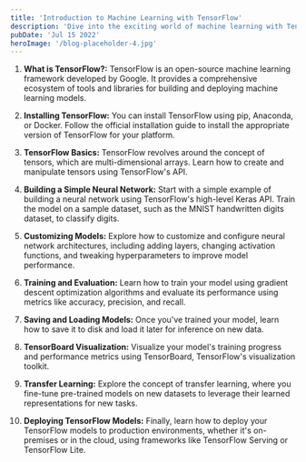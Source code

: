 ```yaml
---
title: 'Introduction to Machine Learning with TensorFlow'
description: 'Dive into the exciting world of machine learning with TensorFlow, one of the most popular deep learning frameworks. This blog post provides a beginner-friendly introduction to TensorFlow, covering its basic concepts and how to get started with building your first machine learning models.'
pubDate: 'Jul 15 2022'
heroImage: '/blog-placeholder-4.jpg'
---
```


1. **What is TensorFlow?:** TensorFlow is an open-source machine learning framework developed by Google. It provides a
   comprehensive ecosystem of tools and libraries for building and deploying machine learning models.

2. **Installing TensorFlow:** You can install TensorFlow using pip, Anaconda, or Docker. Follow the official
   installation guide to install the appropriate version of TensorFlow for your platform.

3. **TensorFlow Basics:** TensorFlow revolves around the concept of tensors, which are multi-dimensional arrays. Learn
   how to create and manipulate tensors using TensorFlow's API.

4. **Building a Simple Neural Network:** Start with a simple example of building a neural network using TensorFlow's
   high-level Keras API. Train the model on a sample dataset, such as the MNIST handwritten digits dataset, to classify
   digits.

5. **Customizing Models:** Explore how to customize and configure neural network architectures, including adding layers,
   changing activation functions, and tweaking hyperparameters to improve model performance.

6. **Training and Evaluation:** Learn how to train your model using gradient descent optimization algorithms and
   evaluate its performance using metrics like accuracy, precision, and recall.

7. **Saving and Loading Models:** Once you've trained your model, learn how to save it to disk and load it later for
   inference on new data.

8. **TensorBoard Visualization:** Visualize your model's training progress and performance metrics using TensorBoard,
   TensorFlow's visualization toolkit.

9. **Transfer Learning:** Explore the concept of transfer learning, where you fine-tune pre-trained models on new
   datasets to leverage their learned representations for new tasks.

10. **Deploying TensorFlow Models:** Finally, learn how to deploy your TensorFlow models to production environments,
    whether it's on-premises or in the cloud, using frameworks like TensorFlow Serving or TensorFlow Lite.

